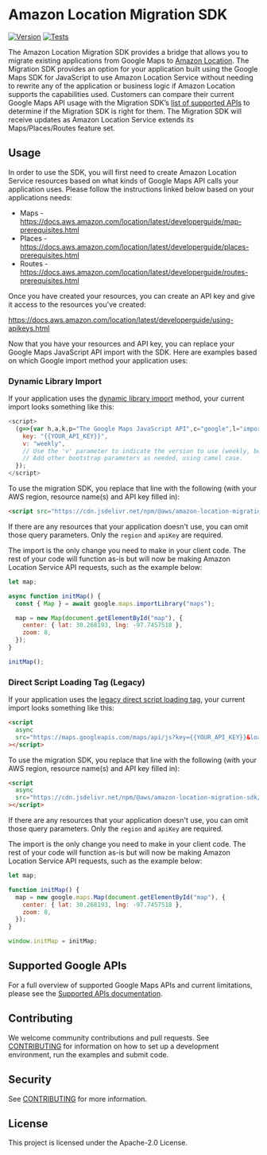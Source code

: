 # Amazon Location Migration SDK

[![Version](https://img.shields.io/npm/v/@aws/amazon-location-migration-sdk?style=flat)](https://www.npmjs.com/package/@aws/amazon-location-migration-sdk) [![Tests](https://github.com/aws-geospatial/amazon-location-migration/actions/workflows/build.yml/badge.svg)](https://github.com/aws-geospatial/amazon-location-migration/actions/workflows/build.yml)

The Amazon Location Migration SDK provides a bridge that allows you to migrate existing applications from Google Maps to [Amazon Location](https://aws.amazon.com/location/). The Migration SDK provides an option for your application built using the Google Maps SDK for JavaScript to use Amazon Location Service without needing to rewrite any of the application or business logic if Amazon Location supports the capabilities used. Customers can compare their current Google Maps API usage with the Migration SDK’s [list of supported APIs](documentation/supportedLibraries.md) to determine if the Migration SDK is right for them. The Migration SDK will receive updates as Amazon Location Service extends its Maps/Places/Routes feature set.

## Usage

In order to use the SDK, you will first need to create Amazon Location Service resources based on what kinds of Google Maps API calls your application uses.
Please follow the instructions linked below based on your applications needs:

- Maps - https://docs.aws.amazon.com/location/latest/developerguide/map-prerequisites.html
- Places - https://docs.aws.amazon.com/location/latest/developerguide/places-prerequisites.html
- Routes - https://docs.aws.amazon.com/location/latest/developerguide/routes-prerequisites.html

Once you have created your resources, you can create an API key and give it access to the resources you've created:

https://docs.aws.amazon.com/location/latest/developerguide/using-apikeys.html

Now that you have your resources and API key, you can replace your Google Maps JavaScript API import with the SDK. Here are examples based on which Google import method your application uses:

### Dynamic Library Import

If your application uses the [dynamic library import](https://developers.google.com/maps/documentation/javascript/load-maps-js-api#dynamic-library-import) method, your current import looks something like this:

```javascript
<script>
  (g=>{var h,a,k,p="The Google Maps JavaScript API",c="google",l="importLibrary",q="__ib__",m=document,b=window;b=b[c]||(b[c]={});var d=b.maps||(b.maps={}),r=new Set,e=new URLSearchParams,u=()=>h||(h=new Promise(async(f,n)=>{await (a=m.createElement("script"));e.set("libraries",[...r]+"");for(k in g)e.set(k.replace(/[A-Z]/g,t=>"_"+t[0].toLowerCase()),g[k]);e.set("callback",c+".maps."+q);a.src=`https://maps.${c}apis.com/maps/api/js?`+e;d[q]=f;a.onerror=()=>h=n(Error(p+" could not load."));a.nonce=m.querySelector("script[nonce]")?.nonce||"";m.head.append(a)}));d[l]?console.warn(p+" only loads once. Ignoring:",g):d[l]=(f,...n)=>r.add(f)&&u().then(()=>d[l](f,...n))})({
    key: "{{YOUR_API_KEY}}",
    v: "weekly",
    // Use the 'v' parameter to indicate the version to use (weekly, beta, alpha, etc.).
    // Add other bootstrap parameters as needed, using camel case.
  });
</script>
```

To use the migration SDK, you replace that line with the following (with your AWS region, resource name(s) and API key filled in):

```html
<script src="https://cdn.jsdelivr.net/npm/@aws/amazon-location-migration-sdk/dist/amazonLocationMigrationSDK.min.js?region={{REGION}}&map={{MAP_NAME}}&placeIndex={{PLACE_INDEX}}&routeCalculator={{ROUTE_CALCULATOR}}&apiKey={{AMAZON_LOCATION_API_KEY}}"></script>
```

If there are any resources that your application doesn't use, you can omit those query parameters. Only the `region` and `apiKey` are required.

The import is the only change you need to make in your client code. The rest of your code will function as-is but will now be making Amazon Location Service API requests, such as the example below:

```javascript
let map;

async function initMap() {
  const { Map } = await google.maps.importLibrary("maps");

  map = new Map(document.getElementById("map"), {
    center: { lat: 30.268193, lng: -97.7457518 },
    zoom: 8,
  });
}

initMap();
```

### Direct Script Loading Tag (Legacy)

If your application uses the [legacy direct script loading tag](https://developers.google.com/maps/documentation/javascript/load-maps-js-api#use-legacy-tag), your current import looks something like this:

```html
<script
  async
  src="https://maps.googleapis.com/maps/api/js?key={{YOUR_API_KEY}}&loading=async&callback=initMap&libraries=places"
></script>
```

To use the migration SDK, you replace that line with the following (with your AWS region, resource name(s) and API key filled in):

```html
<script
  async
  src="https://cdn.jsdelivr.net/npm/@aws/amazon-location-migration-sdk/dist/amazonLocationMigrationSDK.min.js?callback=initMap&region={{REGION}}&map={{MAP_NAME}}&placeIndex={{PLACE_INDEX}}&routeCalculator={{ROUTE_CALCULATOR}}&apiKey={{AMAZON_LOCATION_API_KEY}}"
></script>
```

If there are any resources that your application doesn't use, you can omit those query parameters. Only the `region` and `apiKey` are required.

The import is the only change you need to make in your client code. The rest of your code will function as-is but will now be making Amazon Location Service API requests, such as the example below:

```javascript
let map;

function initMap() {
  map = new google.maps.Map(document.getElementById("map"), {
    center: { lat: 30.268193, lng: -97.7457518 },
    zoom: 8,
  });
}

window.initMap = initMap;
```

## Supported Google APIs

For a full overview of supported Google Maps APIs and current limitations, please see the [Supported APIs documentation](documentation/supportedLibraries.md).

## Contributing

We welcome community contributions and pull requests. See [CONTRIBUTING](CONTRIBUTING.md) for information on how to set up a development environment, run the examples and submit code.

## Security

See [CONTRIBUTING](CONTRIBUTING.md#security-issue-notifications) for more information.

## License

This project is licensed under the Apache-2.0 License.
